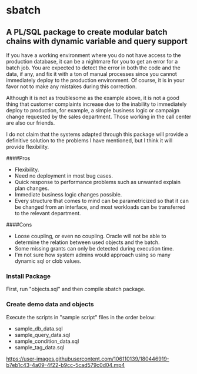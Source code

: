 # sbatch
## A PL/SQL package to create modular batch chains with dynamic variable and query support

If you have a working environment where you do not have access to the production database, it can be a nightmare for you to get an error for a batch job. You are expected to detect the error in both the code and the data, if any, and fix it with a ton of manual processes since you cannot immediately deploy to the production environment. Of course, it is in your favor not to make any mistakes during this correction.

Although it is not as troublesome as the example above, it is not a good thing that customer complaints increase due to the inability to immediately deploy to production, for example, a simple business logic or campaign change requested by the sales department. Those working in the call center are also our friends.

I do not claim that the systems adapted through this package will provide a definitive solution to the problems I have mentioned, but I think it will provide flexibility.

####Pros
- Flexibility.
- Need no deployment in most bug cases.
- Quick response to performance problems such as unwanted explain plan changes.
- Immediate business logic changes possible.
- Every structure that comes to mind can be parametricized so that it can be changed from an interface, and most workloads can be transferred to the relevant department.

####Cons
- Loose coupling, or even no coupling. Oracle will not be able to determine the relation between used objects and the batch.
- Some missing grants can only be detected during execution time.
- I'm not sure how system admins would approach using so many dynamic sql or clob values.


### Install Package
First, run "objects.sql" and then compile sbatch package.

### Create demo data and objects
Execute the scripts in "sample script" files in the order below:
- sample_db_data.sql
- sample_query_data.sql
- sample_condition_data.sql
- sample_tag_data.sql



https://user-images.githubusercontent.com/106110139/180446919-b7eb1c43-4a09-4f22-b9cc-5cad579c0d04.mp4

